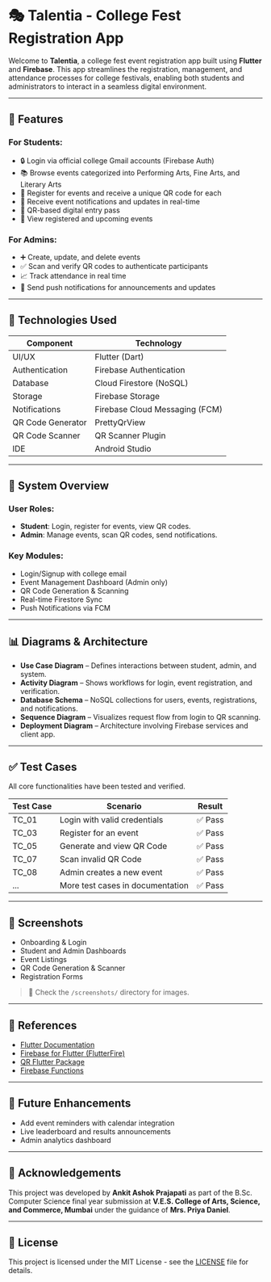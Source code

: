 # 🎭 Talentia - College Fest Registration App

Welcome to **Talentia**, a college fest event registration app built using **Flutter** and **Firebase**. This app streamlines the registration, management, and attendance processes for college festivals, enabling both students and administrators to interact in a seamless digital environment.

---

## 📱 Features

### For Students:
- 🔒 Login via official college Gmail accounts (Firebase Auth)
- 📚 Browse events categorized into Performing Arts, Fine Arts, and Literary Arts
- 📝 Register for events and receive a unique QR code for each
- 🔔 Receive event notifications and updates in real-time
- 🎫 QR-based digital entry pass
- 📅 View registered and upcoming events

### For Admins:
- ➕ Create, update, and delete events
- ✅ Scan and verify QR codes to authenticate participants
- 📈 Track attendance in real time
- 📣 Send push notifications for announcements and updates

---

## 🧰 Technologies Used

| Component               | Technology                     |
|------------------------|---------------------------------|
| UI/UX                  | Flutter (Dart)                  |
| Authentication         | Firebase Authentication         |
| Database               | Cloud Firestore (NoSQL)         |
| Storage                | Firebase Storage                |
| Notifications          | Firebase Cloud Messaging (FCM)  |
| QR Code Generator      | PrettyQrView                    |
| QR Code Scanner        | QR Scanner Plugin               |
| IDE                    | Android Studio                  |

---

## 🔄 System Overview

### User Roles:
- **Student**: Login, register for events, view QR codes.
- **Admin**: Manage events, scan QR codes, send notifications.

### Key Modules:
- Login/Signup with college email
- Event Management Dashboard (Admin only)
- QR Code Generation & Scanning
- Real-time Firestore Sync
- Push Notifications via FCM

---

## 📊 Diagrams & Architecture

- **Use Case Diagram** – Defines interactions between student, admin, and system.
- **Activity Diagram** – Shows workflows for login, event registration, and verification.
- **Database Schema** – NoSQL collections for users, events, registrations, and notifications.
- **Sequence Diagram** – Visualizes request flow from login to QR scanning.
- **Deployment Diagram** – Architecture involving Firebase services and client app.

---

## ✅ Test Cases

All core functionalities have been tested and verified.

| Test Case | Scenario                        | Result |
|-----------|----------------------------------|--------|
| TC_01     | Login with valid credentials     | ✅ Pass |
| TC_03     | Register for an event            | ✅ Pass |
| TC_05     | Generate and view QR Code        | ✅ Pass |
| TC_07     | Scan invalid QR Code             | ✅ Pass |
| TC_08     | Admin creates a new event        | ✅ Pass |
| ...       | More test cases in documentation | ✅ Pass |

---

## 📸 Screenshots

- Onboarding & Login  
- Student and Admin Dashboards  
- Event Listings  
- QR Code Generation & Scanner  
- Registration Forms

> 📁 Check the `/screenshots/` directory for images.


---

## 📖 References

- [Flutter Documentation](https://docs.flutter.dev/)
- [Firebase for Flutter (FlutterFire)](https://firebase.flutter.dev/)
- [QR Flutter Package](https://pub.dev/packages/qr_flutter)
- [Firebase Functions](https://firebase.google.com/docs/functions)

---

## 📌 Future Enhancements

- Add event reminders with calendar integration
- Live leaderboard and results announcements
- Admin analytics dashboard

---

## 🙌 Acknowledgements

This project was developed by **Ankit Ashok Prajapati** as part of the B.Sc. Computer Science final year submission at **V.E.S. College of Arts, Science, and Commerce, Mumbai** under the guidance of **Mrs. Priya Daniel**.

---

## 📄 License

This project is licensed under the MIT License - see the [LICENSE](LICENSE) file for details.


